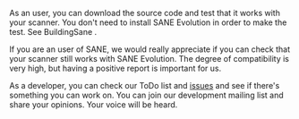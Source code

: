 As an user, you can download the source code and test
that it works with your scanner. You don't need to install
SANE Evolution in order to make the test. See BuildingSane .

If you are an user of SANE, we would really appreciate if
you can check that your scanner still works with SANE Evolution.
The degree of compatibility is very high, but having a positive
report is important for us.

As a developer, you can check our ToDo list and [issues](http://code.google.com/p/sane-evolution/issues/list)
and see if there's something you can work on. You can join
our development mailing list and share your opinions. Your
voice will be heard.